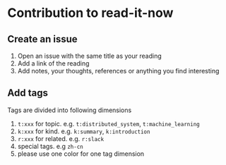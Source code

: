 # Contribution to read-it-now

## Create an issue

1. Open an issue with the same title as your reading
2. Add a link of the reading
3. Add notes, your thoughts, references or anything you find interesting

## Add tags

Tags are divided into following dimensions

1. `t:xxx` for topic. e.g. `t:distributed_system`, `t:machine_learning`
2. `k:xxx` for kind. e.g. `k:summary`, `k:introduction`
3. `r:xxx` for related. e.g. `r:slack`
4. special tags. e.g `zh-cn`
5. please use one color for one tag dimension





